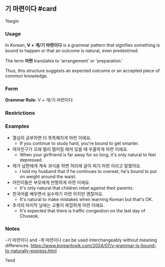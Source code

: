## 기 마련이다 #card
?begin
### Usage
In Korean, **V + 게/기 마련이다** is a grammar pattern that signifies something is bound to happen or that an outcome is natural, even predestined.

The term **마련** translates to 'arrangement' or 'preparation.'

Thus, this structure suggests an expected outcome or an accepted piece of common knowledge.
### Form
**Grammar Rule:** V + 게/기 마련이다
### Restrictions
### Examples
* 열심히 공부하면 더 똑똑해지게 마련 이에요.
	* If you continue to study hard, you're bound to get smarter.
* 여자친구가 오래 멀리 떨어질 때져 있을 때 우울하게 마련 이에요.
	* When your girlfriend is far away for so long, it's only natural to feel depressed.
* 제가 남편에게 계속 과식을 하면 허리에 살이 찌기 마련 이라고 말했어요.
	* I told my husband that if he continues to overeat, he's bound to put on weight around the waist.
* 어린이들은 부모에게 반항하게 마련 이에요.
	* It's only natural that children rebel against their parents.
* 한국어를 배우면서 실수하기 마련 이지만 괜찮아요.
	* It's natural to make mistakes when learning Korean but that's OK.
* 추석의 마지막 날에는 교통이 복잡하게 마련 이에요.
	* It's expected that there is traffic congestion on the last day of Chuseok.
### Notes
-기 마련이다 and -게 마련이다 can be used interchangeably without meaning differences.
https://www.koreantopik.com/2024/07/v-grammar-is-bound-to-naturally-express.html
<!--SR:!2026-03-21,159,230-->
?end
